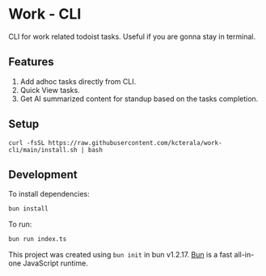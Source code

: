 # Work - CLI

CLI for work related todoist tasks. Useful if you are gonna stay in terminal.

## Features 

1. Add adhoc tasks directly from CLI.
2. Quick View tasks.
3. Get AI summarized content for standup based on the tasks completion.

## Setup

```
curl -fsSL https://raw.githubusercontent.com/kcterala/work-cli/main/install.sh | bash
```

## Development


To install dependencies:

```bash
bun install
```

To run:

```bash
bun run index.ts
```

This project was created using `bun init` in bun v1.2.17. [Bun](https://bun.sh) is a fast all-in-one JavaScript runtime.
